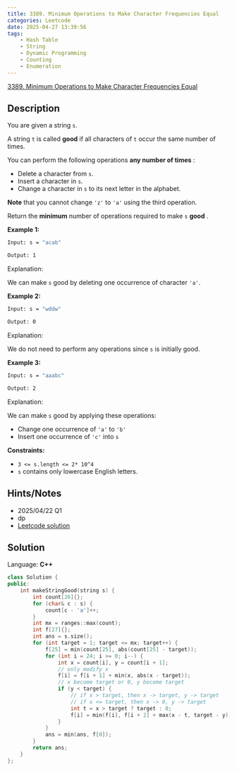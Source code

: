 ```yaml
---
title: 3389. Minimum Operations to Make Character Frequencies Equal
categories: Leetcode
date: 2025-04-27 13:39:56
tags:
    - Hash Table
    - String
    - Dynamic Programming
    - Counting
    - Enumeration
---
```


[3389. Minimum Operations to Make Character Frequencies Equal](https://leetcode.com/problems/minimum-operations-to-make-character-frequencies-equal/description/?envType=company&envId=tiktok&favoriteSlug=tiktok-six-months)

## Description

You are given a string `s`.

A string `t` is called **good**  if all characters of `t` occur the same number of times.

You can perform the following operations **any number of times** :

- Delete a character from `s`.
- Insert a character in `s`.
- Change a character in `s` to its next letter in the alphabet.

**Note**  that you cannot change `'z'` to `'a'` using the third operation.

Return the **minimum**  number of operations required to make `s` **good** .

**Example 1:**

```bash
Input: s = "acab"

Output: 1
```

Explanation:

We can make `s` good by deleting one occurrence of character `'a'`.

**Example 2:**

```bash
Input: s = "wddw"

Output: 0
```

Explanation:

We do not need to perform any operations since `s` is initially good.

**Example 3:**

```bash
Input: s = "aaabc"

Output: 2
```

Explanation:

We can make `s` good by applying these operations:

- Change one occurrence of `'a'` to `'b'`
- Insert one occurrence of `'c'` into `s`

**Constraints:**

- `3 <= s.length <= 2* 10^4`
- `s` contains only lowercase English letters.

## Hints/Notes

- 2025/04/22 Q1
- dp
- [Leetcode solution](https://leetcode.cn/problems/minimum-operations-to-make-character-frequencies-equal/)

## Solution

Language: **C++**

```C++
class Solution {
public:
    int makeStringGood(string s) {
        int count[26]{};
        for (char& c : s) {
            count[c - 'a']++;
        }
        int mx = ranges::max(count);
        int f[27]{};
        int ans = s.size();
        for (int target = 1; target <= mx; target++) {
            f[25] = min(count[25], abs(count[25] - target));
            for (int i = 24; i >= 0; i--) {
                int x = count[i], y = count[i + 1];
                // only modify x
                f[i] = f[i + 1] + min(x, abs(x - target));
                // x become target or 0, y become target
                if (y < target) {
                    // if x > target, then x -> target, y -> target
                    // if x <= target, then x -> 0, y -> target
                    int t = x > target ? target : 0;
                    f[i] = min(f[i], f[i + 2] + max(x - t, target - y));
                }
            }
            ans = min(ans, f[0]);
        }
        return ans;
    }
};
```
